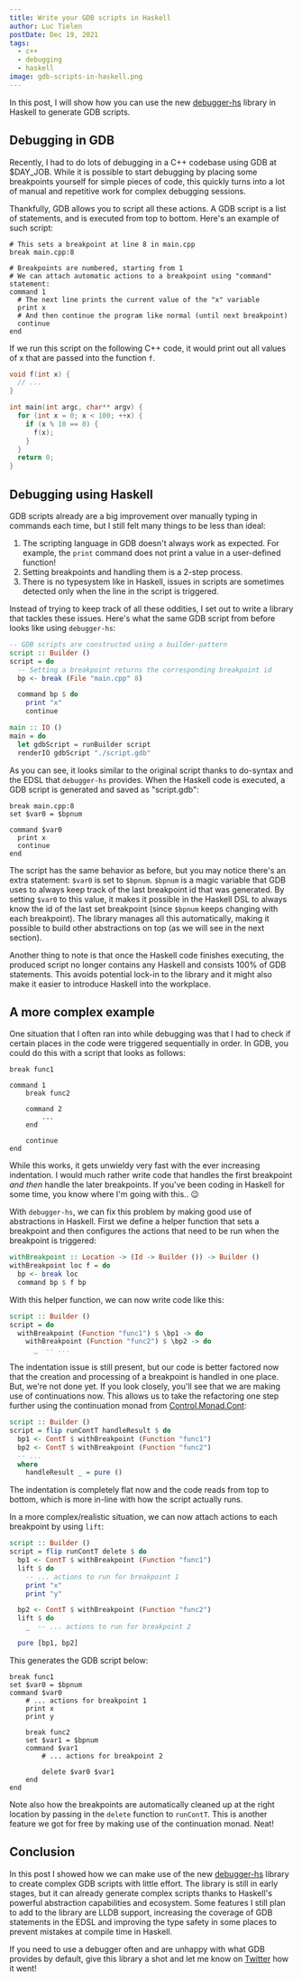 ```yaml
---
title: Write your GDB scripts in Haskell
author: Luc Tielen
postDate: Dec 19, 2021
tags:
  - c++
  - debugging
  - haskell
image: gdb-scripts-in-haskell.png
---
```


In this post, I will show how you can use the new
[debugger-hs](https://github.com/luc-tielen/debugger-hs.git)
library in Haskell to generate GDB scripts.

## Debugging in GDB

Recently, I had to do lots of debugging in a C++ codebase using GDB at $DAY_JOB.
While it is possible to start debugging by placing some breakpoints yourself for
simple pieces of code, this quickly turns into a lot of manual and repetitive
work for complex debugging sessions.

Thankfully, GDB allows you to script all these actions. A GDB script is a list
of statements, and is executed from top to bottom. Here's an example of such
script:

```gdb
# This sets a breakpoint at line 8 in main.cpp
break main.cpp:8

# Breakpoints are numbered, starting from 1
# We can attach automatic actions to a breakpoint using "command" statement:
command 1
  # The next line prints the current value of the "x" variable
  print x
  # And then continue the program like normal (until next breakpoint)
  continue
end
```

If we run this script on the following C++ code, it would print out all values
of x that are passed into the function `f`.

```c
void f(int x) {
  // ...
}

int main(int argc, char** argv) {
  for (int x = 0; x < 100; ++x) {
    if (x % 10 == 0) {
      f(x);
    }
  }
  return 0;
}
```


## Debugging using Haskell

GDB scripts already are a big improvement over manually typing in commands each
time, but I still felt many things to be less than ideal:

1. The scripting language in GDB doesn't always work as expected. For example,
   the `print` command does not print a value in a user-defined function!
2. Setting breakpoints and handling them is a 2-step process.
3. There is no typesystem like in Haskell, issues in scripts are sometimes
   detected only when the line in the script is triggered.

Instead of trying to keep track of all these oddities, I set out to write a
library that tackles these issues. Here's what the same GDB script from before
looks like using `debugger-hs`:

```haskell
-- GDB scripts are constructed using a builder-pattern
script :: Builder ()
script = do
  -- Setting a breakpoint returns the corresponding breakpoint id
  bp <- break (File "main.cpp" 8)

  command bp $ do
    print "x"
    continue

main :: IO ()
main = do
  let gdbScript = runBuilder script
  renderIO gdbScript "./script.gdb"
```

As you can see, it looks similar to the original script thanks to do-syntax and
the EDSL that `debugger-hs` provides. When the Haskell code is executed, a GDB
script is generated and saved as "script.gdb":

```gdb
break main.cpp:8
set $var0 = $bpnum

command $var0
  print x
  continue
end
```

The script has the same behavior as before, but you may notice there's an extra
statement: `$var0` is set to `$bpnum`. `$bpnum` is a magic variable that GDB
uses to always keep track of the last breakpoint id that was generated. By
setting `$var0` to this value, it makes it possible in the Haskell DSL to always
know the id of the last set breakpoint (since `$bpnum` keeps changing with each
breakpoint). The library manages all this automatically, making it possible to
build other abstractions on top (as we will see in the next section).

Another thing to note is that once the Haskell code finishes executing, the
produced script no longer contains any Haskell and consists 100% of GDB
statements. This avoids potential lock-in to the library and it might also make
it easier to introduce Haskell into the workplace.


## A more complex example

One situation that I often ran into while debugging was that I had to check
if certain places in the code were triggered sequentially in order. In GDB, you
could do this with a script that looks as follows:

```gdb
break func1

command 1
    break func2

    command 2
        ...
    end

    continue
end
```

While this works, it gets unwieldy very fast with the ever increasing
indentation. I would much rather write code that handles the first breakpoint
*and then* handle the later breakpoints. If you've been coding in Haskell for
some time, you know where I'm going with this.. :wink:

With `debugger-hs`, we can fix this problem by making good use of
abstractions in Haskell. First we define a helper function that sets a
breakpoint and then configures the actions that need to be run when the
breakpoint is triggered:

```haskell
withBreakpoint :: Location -> (Id -> Builder ()) -> Builder ()
withBreakpoint loc f = do
  bp <- break loc
  command bp $ f bp
```

With this helper function, we can now write code like this:

```haskell
script :: Builder ()
script = do
  withBreakpoint (Function "func1") $ \bp1 -> do
    withBreakpoint (Function "func2") $ \bp2 -> do
      _  -- ...
```

The indentation issue is still present, but our code is better factored now that
the creation and processing of a breakpoint is handled in one place. But,
we're not done yet. If you look closely, you'll see that we are making use of
continuations now. This allows us to take the refactoring one step further using
the continuation monad from
[Control.Monad.Cont](https://hackage.haskell.org/package/mtl-2.2.2/docs/Control-Monad-Cont.html):

```haskell
script :: Builder ()
script = flip runContT handleResult $ do
  bp1 <- ContT $ withBreakpoint (Function "func1")
  bp2 <- ContT $ withBreakpoint (Function "func2")
  -- ...
  where
    handleResult _ = pure ()
```

The indentation is completely flat now and the code reads from top to bottom,
which is more in-line with how the script actually runs.

In a more complex/realistic situation, we can now attach actions to each
breakpoint by using `lift`:

```haskell
script :: Builder ()
script = flip runContT delete $ do
  bp1 <- ContT $ withBreakpoint (Function "func1")
  lift $ do
    -- ... actions to run for breakpoint 1
    print "x"
    print "y"

  bp2 <- ContT $ withBreakpoint (Function "func2")
  lift $ do
    _  -- ... actions to run for breakpoint 2

  pure [bp1, bp2]
```

This generates the GDB script below:

```gdb
break func1
set $var0 = $bpnum
command $var0
    # ... actions for breakpoint 1
    print x
    print y

    break func2
    set $var1 = $bpnum
    command $var1
        # ... actions for breakpoint 2

        delete $var0 $var1
    end
end
```

Note also how the breakpoints are automatically cleaned up at the right
location by passing in the `delete` function to `runContT`. This is another
feature we got for free by making use of the continuation monad. Neat!

## Conclusion

In this post I showed how we can make use of the new
[debugger-hs](https://github.com/luc-tielen/debugger-hs.git) library to create
complex GDB scripts with little effort. The library is still in early stages,
but it can already generate complex scripts thanks to Haskell's powerful
abstraction capabilities and ecosystem. Some features I still plan to add to the
library are LLDB support, increasing the coverage of GDB statements in the EDSL
and improving the type safety in some places to prevent mistakes at compile time
in Haskell.

If you need to use a debugger often and are unhappy with what GDB provides by
default, give this library a shot and let me know on
[Twitter](https://twitter.com/luctielen) how it went!
